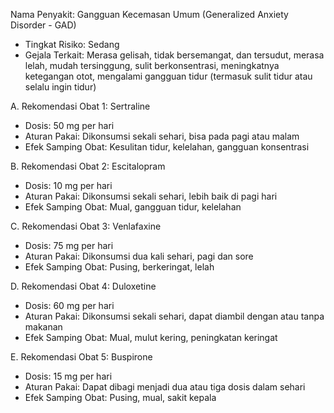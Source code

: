 Nama Penyakit: Gangguan Kecemasan Umum (Generalized Anxiety Disorder - GAD)  
- Tingkat Risiko: Sedang  
- Gejala Terkait: Merasa gelisah, tidak bersemangat, dan tersudut, merasa lelah, mudah tersinggung, sulit berkonsentrasi, meningkatnya ketegangan otot, mengalami gangguan tidur (termasuk sulit tidur atau selalu ingin tidur)  

A. Rekomendasi Obat 1: Sertraline  
  - Dosis: 50 mg per hari  
  - Aturan Pakai: Dikonsumsi sekali sehari, bisa pada pagi atau malam  
  - Efek Samping Obat: Kesulitan tidur, kelelahan, gangguan konsentrasi  

B. Rekomendasi Obat 2: Escitalopram  
  - Dosis: 10 mg per hari  
  - Aturan Pakai: Dikonsumsi sekali sehari, lebih baik di pagi hari  
  - Efek Samping Obat: Mual, gangguan tidur, kelelahan  

C. Rekomendasi Obat 3: Venlafaxine  
  - Dosis: 75 mg per hari  
  - Aturan Pakai: Dikonsumsi dua kali sehari, pagi dan sore  
  - Efek Samping Obat: Pusing, berkeringat, lelah  

D. Rekomendasi Obat 4: Duloxetine  
  - Dosis: 60 mg per hari  
  - Aturan Pakai: Dikonsumsi sekali sehari, dapat diambil dengan atau tanpa makanan  
  - Efek Samping Obat: Mual, mulut kering, peningkatan keringat  

E. Rekomendasi Obat 5: Buspirone  
  - Dosis: 15 mg per hari  
  - Aturan Pakai: Dapat dibagi menjadi dua atau tiga dosis dalam sehari  
  - Efek Samping Obat: Pusing, mual, sakit kepala
